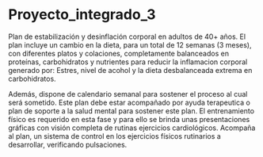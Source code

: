 # Proyecto_integrado_3

Plan de estabilización y desinflación corporal en adultos de 40+ años.
El plan incluye un cambio en la dieta, para un total de 12 semanas (3 meses), con diferentes platos y colaciones, completamente balanceados en proteínas, carbohidratos y nutrientes para reducir la inflamacion corporal generado por:
Estres, nivel de acohol y la dieta desbalanceada extrema en carbohidratos.

Además, dispone de calendario semanal para sostener el proceso al cual será sometido.
Este plan debe estar acompañado por ayuda terapeutica o plan de soporte a la salud mental para sostener este plan.
El entrenamiento físico es requerido en esta fase y para ello se brinda unas presentaciones gráficas con visión completa de rutinas ejercicios cardiológicos.
Acompaña al plan, un sistema de control en los ejercicios físicos rutinarios a desarrollar, verificando pulsaciones.
